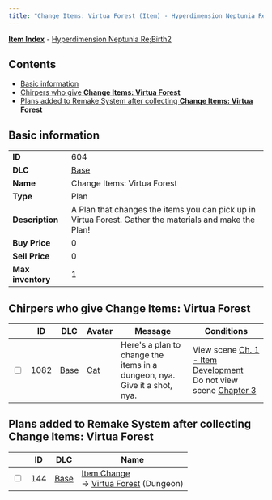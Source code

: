 ```yaml
---
title: "Change Items: Virtua Forest (Item) - Hyperdimension Neptunia Re;Birth2"
---
```


[**Item Index**](/neptunia/rb2/item/index.html) - [Hyperdimension Neptunia Re;Birth2](/neptunia/rb2)

## Contents

- [Basic information](#basic-information)
- [Chirpers who give **Change Items: Virtua Forest**](#chirpers-who-give-change-items-virtua-forest)
- [Plans added to Remake System after collecting **Change Items: Virtua Forest**](#plans-added-to-remake-system-after-collecting-change-items-virtua-forest)

## Basic information

|   |   |
| -- | -- |
| **ID** | 604 |
| **DLC** | [Base](/neptunia/rb2/dlc/0-base.html) |
| **Name** | Change Items: Virtua Forest |
| **Type** | Plan |
| **Description** | A Plan that changes the items you can pick up in Virtua Forest. Gather the materials and make the Plan! |
| **Buy Price** | 0 |
| **Sell Price** | 0 |
| **Max inventory** | 1 |

## Chirpers who give **Change Items: Virtua Forest**

|    | ID | DLC | Avatar | Message | Conditions |
| -- | -- | --- | ------ | ------- | ---------- |
| <input type="checkbox" id="rb2-chirper-event-0-1082" class="trackbox" /> | 1082 | [Base](/neptunia/rb2/dlc/0-base.html) | [Cat](/neptunia/rb2/avatar/0-51-cat.html) | Here's a plan to change the items in a dungeon, nya.<br />Give it a shot, nya. | View scene [Ch. 1 - Item Development](/neptunia/rb2/scene/0-60-ch-1-item-development.html)<br />Do not view scene [Chapter 3](/neptunia/rb2/scene/0-251-chapter-3.html) |

## Plans added to Remake System after collecting **Change Items: Virtua Forest**

|    | ID | DLC | Name |
| -- | -- | --- | ---- |
| <input type="checkbox" id="rb2-remake-0-144" class="trackbox" /> | 144 | [Base](/neptunia/rb2/dlc/0-base.html) | [Item Change](/neptunia/rb2/remake/0-144-item-change.html)<br />→ [Virtua Forest](/neptunia/rb2/dungeon/0-1-virtua-forest.html) (Dungeon) |